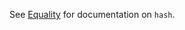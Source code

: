 See [Equality][Equality] for documentation on `hash`.

[Equality]: https://github.com/jafingerhut/thalia/blob/master/doc/other-topics/equality.md
